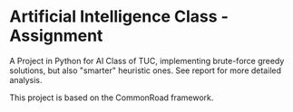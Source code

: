 # Artificial Intelligence Class - Assignment
 A Project in Python for AI Class of TUC, implementing brute-force greedy solutions, but also "smarter" heuristic ones. See report for more detailed analysis.

 This project is based on the CommonRoad framework.
